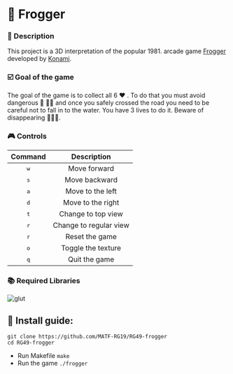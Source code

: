 # :frog: Frogger

### :memo: Description
This project is a 3D interpretation of the popular 1981. arcade game [Frogger](https://en.wikipedia.org/wiki/Frogger) developed by [Konami](https://en.wikipedia.org/wiki/Konami).

### :ballot_box_with_check: Goal of the game
The goal of the game is to collect all 6 :heart: . To do that you must avoid dangerous :blue_car: :blue_car::blue_car: and once you safely crossed the road you need to be careful not to fall in to the water. You have 3 lives to do it. Beware of disappearing :turtle::turtle::turtle:.

### :video_game: Controls
|Command| Description |
|:--:|:---:|
|<kbd>w</kbd> |Move forward |
|<kbd>s</kbd> |Move backward |
|<kbd>a</kbd> |Move to the left |
|<kbd>d</kbd> |Move to the right |
|<kbd>t</kbd> |Change to top view |
|<kbd>r</kbd> |Change to regular view |
|<kbd>r</kbd> |Reset the game|
|<kbd>o</kbd> |Toggle the texture|
|<kbd>q</kbd>|Quit the game|


### :books: Required Libraries
![glut](https://img.shields.io/badge/lib-glut-green.svg)

## :wrench: Install guide:
```shell
git clone https://github.com/MATF-RG19/RG49-frogger
cd RG49-frogger
```
* Run Makefile `make` <br>
* Run the game `./frogger`
